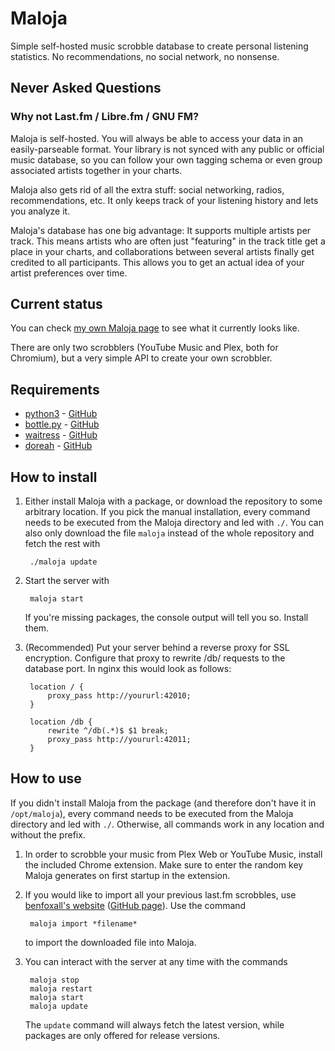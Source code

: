 # Maloja

Simple self-hosted music scrobble database to create personal listening statistics. No recommendations, no social network, no nonsense.

## Never Asked Questions

### Why not Last.fm / Libre.fm / GNU FM?

Maloja is self-hosted. You will always be able to access your data in an easily-parseable format. Your library is not synced with any public or official music database, so you can follow your own tagging schema or even group associated artists together in your charts.

Maloja also gets rid of all the extra stuff: social networking, radios, recommendations, etc. It only keeps track of your listening history and lets you analyze it.

Maloja's database has one big advantage: It supports multiple artists per track. This means artists who are often just "featuring" in the track title get a place in your charts, and collaborations between several artists finally get credited to all participants. This allows you to get an actual idea of your artist preferences over time.

## Current status

You can check [my own Maloja page](https://maloja.krateng.ch) to see what it currently looks like.

There are only two scrobblers (YouTube Music and Plex, both for Chromium), but a very simple API to create your own scrobbler.

## Requirements

* [python3](https://www.python.org/) - [GitHub](https://github.com/python/cpython)
* [bottle.py](https://bottlepy.org/) - [GitHub](https://github.com/bottlepy/bottle)
* [waitress](https://docs.pylonsproject.org/projects/waitress/) - [GitHub](https://github.com/Pylons/waitress)
* [doreah](https://pypi.org/project/doreah/) - [GitHub](https://github.com/krateng/doreah)

## How to install

1) Either install Maloja with a package, or download the repository to some arbitrary location. If you pick the manual installation, every command needs to be executed from the Maloja directory and led with `./`. You can also only download the file `maloja` instead of the whole repository and fetch the rest with

		./maloja update

2) Start the server with

		maloja start

	If you're missing packages, the console output will tell you so. Install them.

2) (Recommended) Put your server behind a reverse proxy for SSL encryption. Configure that proxy to rewrite /db/ requests to the database port. In nginx this would look as follows:

		location / {
			proxy_pass http://yoururl:42010;
		}

		location /db {
			rewrite ^/db(.*)$ $1 break;
			proxy_pass http://yoururl:42011;
		}

## How to use

If you didn't install Maloja from the package (and therefore don't have it in `/opt/maloja`), every command needs to be executed from the Maloja directory and led with `./`. Otherwise, all commands work in any location and without the prefix.

1) In order to scrobble your music from Plex Web or YouTube Music, install the included Chrome extension. Make sure to enter the random key Maloja generates on first startup in the extension.

2) If you would like to import all your previous last.fm scrobbles, use [benfoxall's website](https://benjaminbenben.com/lastfm-to-csv/) ([GitHub page](https://github.com/benfoxall/lastfm-to-csv)). Use the command

		maloja import *filename*

	to import the downloaded file into Maloja.

3) You can interact with the server at any time with the commands

		maloja stop
		maloja restart
		maloja start
		maloja update

	The `update` command will always fetch the latest version, while packages are only offered for release versions.
